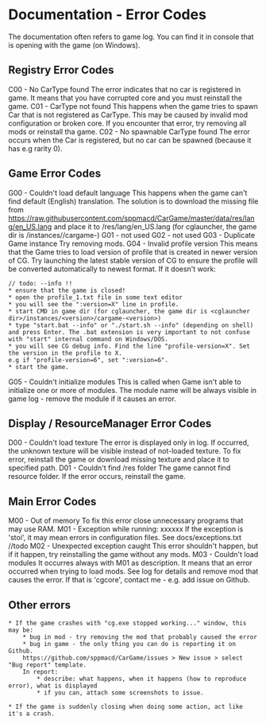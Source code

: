# Documentation - Error Codes

The documentation often refers to game log. You can find it in console that is opening with the game (on Windows).

## Registry Error Codes
C00 - No CarType found
	The error indicates that no car is registered in game. It means that you have corrupted core and you must reinstall the game.
C01 - CarType not found
	This happens when the game tries to spawn Car that is not registered as CarType. This may be caused by invalid mod configuration or broken core. If you encounter that error, try removing all mods or reinstall tha game.
C02 - No spawnable CarType found
	The error occurs when the Car is registered, but no car can be spawned (because it has e.g rarity 0).

## Game Error Codes
G00 - Couldn't load default language
	This happens when the game can't find default (English) translation. The solution is to download the missing file from https://raw.githubusercontent.com/sppmacd/CarGame/master/data/res/lang/en_US.lang and place it to <game dir>/res/lang/en_US.lang
	(for cglauncher, the game dir is <cglauncher dir>/instances/<version>/cargame-<version>)
G01 - not used
G02 - not used
G03 - Duplicate Game instance
	Try removing mods.
G04 - Invalid profile version
	This means that the Game tries to load version of profile that is created in newer version of CG. Try launching the latest stable version of CG to ensure the profile will be converted automatically to newest format. If it doesn't work:
	
	// todo: --info !!
	* ensure that the game is closed!
	* open the profile_1.txt file in some text editor
	* you will see the ":version=X" line in profile.
	* start CMD in game dir (for cglauncher, the game dir is <cglauncher dir>/instances/<version>/cargame-<version>)
	* type "start.bat --info" or "./start.sh --info" (depending on shell) and press Enter. The .bat extension is very important to not confuse with "start" internal command on Windows/DOS.
	* you will see CG debug info. Find the line "profile-version=X". Set the version in the profile to X.
	e.g if "profile-version=6", set ":version=6".
	* start the game.
G05 - Couldn't initialize modules
	This is called when Game isn't able to initialize one or more of modules. The module name will be always visible
	in game log - remove the module if it causes an error.

## Display / ResourceManager Error Codes
D00 - Couldn't load texture
	The error is displayed only in log. If occurred, the unknown texture will be visible instead of not-loaded texture. To fix error,
	reinstall the game or download missing texture and place it to specified path.
D01 - Couldn't find /res folder
	The game cannot find resource folder. If the error occurs, reinstall the game.

## Main Error Codes
M00 - Out of memory
	To fix this error close unnecessary programs that may use RAM.
M01 - Exception while running: xxxxxx
	If the exception is 'stoi', it may mean errors in configuration files.
	See docs/exceptions.txt //todo
M02 - Unexpected exception caught
	This error shouldn't happen, but if it happen, try reinstalling the game without any mods.
M03 - Couldn't load modules
	It occurres always with M01 as description. It means that an error occurred when trying to
	load mods. See log for details and remove mod that causes the error. If that is 'cgcore', contact me -
	e.g. add issue on Github.
	
## Other errors
	* If the game crashes with "cg.exe stopped working..." window, this may be:
		* bug in mod - try removing the mod that probably caused the error
		* bug in game - the only thing you can do is reporting it on Github. 
		https://github.com/sppmacd/CarGame/issues > New issue > select "Bug report" template.
		In report:
			* describe: what happens, when it happens (how to reproduce error), what is displayed
			* if you can, attach some screenshots to issue. 
		
	* If the game is suddenly closing when doing some action, act like it's a crash.
